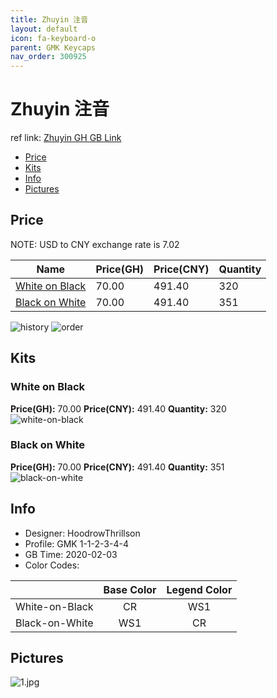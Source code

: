 ```yaml
---
title: Zhuyin 注音
layout: default
icon: fa-keyboard-o
parent: GMK Keycaps
nav_order: 300925
---
```


# Zhuyin 注音

ref link: [Zhuyin GH GB Link](https://geekhack.org/index.php?topic=104508.0)  
* [Price](#price)  
* [Kits](#kits)  
* [Info](#info)  
* [Pictures](#pictures)  


## Price  

NOTE: USD to CNY exchange rate is 7.02

| Name          | Price(GH)    |  Price(CNY) | Quantity |
| ------------- | ------------ |  ---------- | -------- |
|[White on Black](#white-on-black)|70.00|491.40|320|
|[Black on White](#black-on-white)|70.00|491.40|351|

<img src="{{ 'assets/images/gmk-keycaps/zhuyin/history.png' | relative_url }}" alt="history" class="image featured">
<img src="{{ 'assets/images/gmk-keycaps/zhuyin/order.png' | relative_url }}" alt="order" class="image featured">

## Kits  
### White on Black  
**Price(GH):** 70.00    **Price(CNY):** 491.40    **Quantity:** 320  
<img src="{{ 'assets/images/gmk-keycaps/zhuyin/kits_pics/white-on-black.png' | relative_url }}" alt="white-on-black" class="image featured">

### Black on White  
**Price(GH):** 70.00    **Price(CNY):** 491.40    **Quantity:** 351  
<img src="{{ 'assets/images/gmk-keycaps/zhuyin/kits_pics/black-on-white.png' | relative_url }}" alt="black-on-white" class="image featured">


## Info  
* Designer: HoodrowThrillson  
* Profile: GMK 1-1-2-3-4-4  
* GB Time: 2020-02-03  
* Color Codes:  

| |Base Color     | Legend Color
| :-------------: | :-------------: | :------------:
|White-on-Black|CR|WS1
|Black-on-White|WS1|CR


## Pictures  
<img src="{{ 'assets/images/gmk-keycaps/zhuyin/rendering_pics/1.jpg' | relative_url }}" alt="1.jpg" class="image featured">
